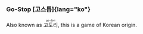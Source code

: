 ### Go-Stop [고스톱]{lang="ko"}

Also known as <ruby lang="ko">고도리<rt lang="ko-Latn">go-dori</rt></ruby>, this
is a game of Korean origin.

